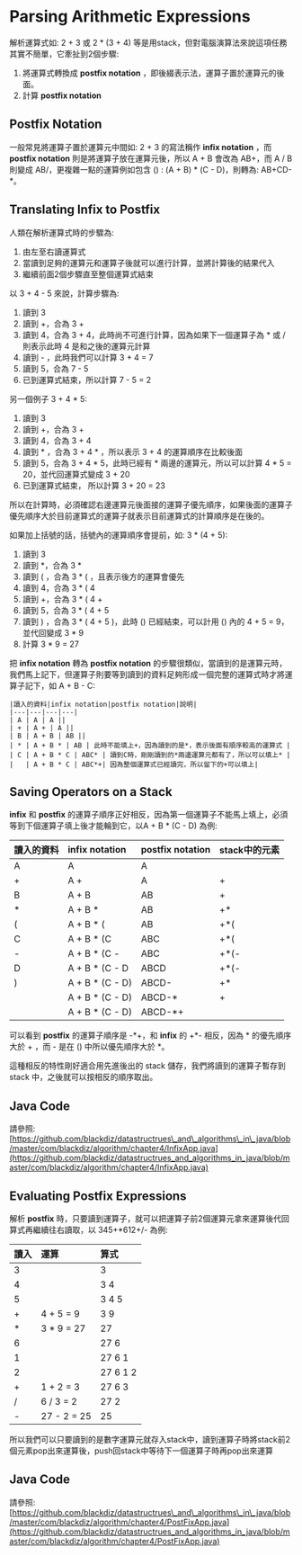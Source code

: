 # Parsing Arithmetic Expressions

解析運算式如: 2 + 3 或 2 \* \(3 + 4\) 等是用stack，但對電腦演算法來說這項任務其實不簡單，它牽扯到2個步驟:

1. 將運算式轉換成 **postfix notation** ，即後綴表示法，運算子置於運算元的後面。
2. 計算 **postfix notation**

## Postfix Notation

一般常見將運算子置於運算元中間如: 2 + 3 的寫法稱作 **infix notation** ，而 **postfix notation** 則是將運算子放在運算元後，所以 A + B 會改為 AB+，而 A / B 則變成 AB/，更複雜一點的運算例如包含 \(\) : \(A + B\) \* \(C - D\)，則轉為: AB+CD-\*。

## Translating Infix to Postfix

人類在解析運算式時的步驟為:

1. 由左至右讀運算式
2. 當讀到足夠的運算元和運算子後就可以進行計算，並將計算後的結果代入
3. 繼續前面2個步驟直至整個運算式結束

以 3 + 4 - 5 來說，計算步驟為:

1. 讀到 3
2. 讀到 +，合為 3 +
3. 讀到 4，合為 3 + 4，此時尚不可進行計算，因為如果下一個運算子為 \* 或 / 則表示此時 4 是和之後的運算元計算
4. 讀到 - ，此時我們可以計算 3 + 4 = 7
5. 讀到 5，合為 7 - 5
6. 已到運算式結束，所以計算 7 - 5 = 2

另一個例子 3 + 4 \* 5:

1. 讀到 3
2. 讀到 +，合為 3 +
3. 讀到 4，合為 3 + 4
4. 讀到 \* ，合為 3 + 4 \* ，所以表示 3 + 4 的運算順序在比較後面
5. 讀到 5，合為 3 + 4 \* 5，此時已經有 \* 兩邊的運算元，所以可以計算 4 \* 5 = 20，並代回運算式變成 3 + 20
6. 已到運算式結束， 所以計算 3 + 20 = 23

所以在計算時，必須確認右邊運算元後面接的運算子優先順序，如果後面的運算子優先順序大於目前運算式的運算子就表示目前運算式的計算順序是在後的。

如果加上括號的話，括號內的運算順序會提前，如: 3 \* \(4 + 5\):

1. 讀到 3
2. 讀到 \*，合為 3 \*
3. 讀到 \( ，合為 3 \* \( ，且表示後方的運算會優先
4. 讀到 4，合為 3 \* \( 4
5. 讀到 +，合為 3 \* \( 4 +
6. 讀到 5，合為 3 \* \( 4 + 5
7. 讀到 \) ，合為 3 \* \( 4 + 5 \)，此時 \(\) 已經結束，可以計用 \(\) 內的 4 + 5 = 9，並代回變成 3 \* 9
8. 計算 3 \* 9 = 27

把 **infix notation** 轉為 **postfix notation** 的步驟很類似，當讀到的是運算元時，我們馬上記下，但運算子則要等到讀到的資料足夠形成一個完整的運算式時才將運算子記下，如 A + B - C:

```text
|讀入的資料|infix notation|postfix notation|說明|
|---|---|---|---|
| A | A | A ||
| + | A + | A ||
| B | A + B | AB ||
| * | A + B * | AB | 此時不能填上+，因為讀到的是*，表示後面有順序較高的運算式 |
| C | A + B * C | ABC* | 讀到C時，剛剛讀到的*兩邊運算元都有了，所以可以填上* |
|   | A + B * C | ABC*+| 因為整個運算式已經讀完，所以留下的+可以填上|
```

## Saving Operators on a Stack

**infix** 和 **postfix** 的運算子順序正好相反，因為第一個運算子不能馬上填上，必須等到下個運算子填上後才能輪到它，以A + B \* \(C - D\) 為例:

| 讀入的資料 | infix notation | postfix notation | stack中的元素 |
| :--- | :--- | :--- | :--- |
| A | A | A |  |
| + | A + | A | + |
| B | A + B | AB | + |
| \* | A + B \* | AB | +\* |
| \( | A + B \* \( | AB | +\*\( |
| C | A + B \* \(C | ABC | +\*\( |
| - | A + B \* \(C - | ABC | +\*\(- |
| D | A + B \* \(C - D | ABCD | +\*\(- |
| \) | A + B \* \(C - D\) | ABCD- | +\* |
|  | A + B \* \(C - D\) | ABCD-\* | + |
|  | A + B \* \(C - D\) | ABCD-\*+ |  |

可以看到 **postfix** 的運算子順序是 -\*+，和 **infix** 的 +\*- 相反，因為 \* 的優先順序大於 + ，而 - 是在 \(\) 中所以優先順序大於 \*。

這種相反的特性剛好適合用先進後出的 stack 儲存，我們將讀到的運算子暫存到 stack 中，之後就可以按相反的順序取出。

## Java Code

請參照: [https://github.com/blackdiz/datastructrues\_and\_algorithms\_in\_java/blob/master/com/blackdiz/algorithm/chapter4/InfixApp.java](https://github.com/blackdiz/datastructrues_and_algorithms_in_java/blob/master/com/blackdiz/algorithm/chapter4/InfixApp.java)

## Evaluating Postfix Expressions

解析 **postfix** 時，只要讀到運算子，就可以把運算子前2個運算元拿來運算後代回算式再繼續往右讀取，以 345+\*612+/- 為例:

| 讀入 | 運算 | 算式 |
| :--- | :--- | :--- |
| 3 |  | 3 |
| 4 |  | 3 4 |
| 5 |  | 3 4 5 |
| + | 4 + 5 = 9 | 3 9 |
| \* | 3 \* 9 = 27 | 27 |
| 6 |  | 27 6 |
| 1 |  | 27 6 1 |
| 2 |  | 27 6 1 2 |
| + | 1 + 2 = 3 | 27 6 3 |
| / | 6 / 3 = 2 | 27 2 |
| - | 27 - 2 = 25 | 25 |

所以我們可以只要讀到的是數字運算元就存入stack中，讀到運算子時將stack前2個元素pop出來運算後，push回stack中等待下一個運算子時再pop出來運算

## Java Code

請參照: [https://github.com/blackdiz/datastructrues\_and\_algorithms\_in\_java/blob/master/com/blackdiz/algorithm/chapter4/PostFixApp.java](https://github.com/blackdiz/datastructrues_and_algorithms_in_java/blob/master/com/blackdiz/algorithm/chapter4/PostFixApp.java)


